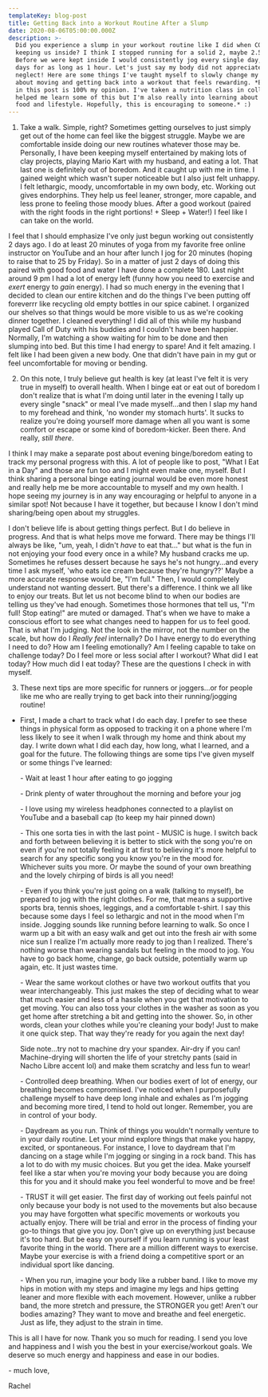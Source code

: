 ```yaml
---
templateKey: blog-post
title: Getting Back into a Workout Routine After a Slump
date: 2020-08-06T05:00:00.000Z
description: >-
  Did you experience a slump in your workout routine like I did when COVID began
  keeping us inside? I think I stopped running for a solid 2, maybe 2.5 months.
  Before we were kept inside I would consistently jog every single day, some
  days for as long as 1 hour. Let's just say my body did not appreciate the
  neglect! Here are some things I've taught myself to slowly change my mindset
  about moving and getting back into a workout that feels rewarding. *Everything
  in this post is 100% my opinion. I've taken a nutrition class in college that
  helped me learn some of this but I'm also really into learning about healthy
  food and lifestyle. Hopefully, this is encouraging to someone.* :)
---
```

1. Take a walk. Simple, right? Sometimes getting ourselves to just simply get out of the home can feel like the biggest struggle. Maybe we are comfortable inside doing our new routines whatever those may be. Personally, I have been keeping myself entertained by making lots of clay projects, playing Mario Kart with my husband, and eating a lot. That last one is definitely out of boredom. And it caught up with me in time. I gained weight which wasn't super noticeable but I also just felt unhappy. I felt lethargic, moody, uncomfortable in my own body, etc. Working out gives endorphins. They help us feel leaner, stronger, more capable, and less prone to feeling those moody blues. After a good workout (paired with the right foods in the right portions! + Sleep + Water!) I feel like I can take on the world.

I feel that I should emphasize I've only just begun working out consistently 2 days ago. I do at least 20 minutes of yoga from my favorite free online instructor on YouTube and an hour after lunch I jog for 20 minutes (hoping to raise that to 25 by Friday). So in a matter of just 2 days of doing this paired with good food and water I have done a complete 180. Last night around 9 pm I had a lot of energy left (funny how you need to exercise and *exert* energy to *gain* energy). I had so much energy in the evening that I decided to clean our entire kitchen and do the things I've been putting off foreverrr like recycling old empty bottles in our spice cabinet. I organized our shelves so that things would be more visible to us as we're cooking dinner together. I cleaned everything! I did all of this while my husband played Call of Duty with his buddies and I couldn't have been happier. Normally, I'm watching a show waiting for him to be done and then slumping into bed. But this time I had energy to spare! And it felt amazing. I felt like I had been given a new body. One that didn't have pain in my gut or feel uncomfortable for moving or bending.

2. On this note, I truly believe gut health is key (at least I've felt it is very true in myself) to overall health. When I binge eat or eat out of boredom I don't realize that is what I'm doing until later in the evening I tally up every single "snack" or meal I've made myself...and then I slap my hand to my forehead and think, 'no wonder my stomach hurts'. It sucks to realize you're doing yourself more damage when all you want is some comfort or escape or some kind of boredom-kicker. Been there. And really, *still there*. 

I think I may make a separate post about evening binge/boredom eating to track my personal progress with this. A lot of people like to post, "What I Eat in a Day" and those are fun too and I might even make one, myself. But I think sharing a personal binge eating journal would be even more honest and really help me be more accountable to myself and my own health. I hope seeing my journey is in any way encouraging or helpful to anyone in a similar spot! Not because I have it together, but because I know I don't mind sharing/being open about my struggles.

I don't believe life is about getting things perfect. But I do believe in progress. And that is what helps move me forward. There may be things I'll always be like, "um, yeah, I didn't *have* to eat that..." but what is the fun in not enjoying your food every once in a while? My husband cracks me up. Sometimes he refuses dessert because he says he's not hungry...and every time I ask myself, 'who eats ice cream because they're hungry??' Maybe a more accurate response would be, "I'm full." Then, I would completely understand not wanting dessert. But there's a difference. I think we all like to enjoy our treats. But let us not become blind to when our bodies are telling us they've had enough. Sometimes those hormones that tell us, "I'm full! Stop eating!" are muted or damaged. That's when we have to make a conscious effort to see what changes need to happen for us to feel good. That is what I'm judging. Not the look in the mirror, not the number on the scale, but how do I *Really feel* internally? Do I have energy to do everything I need to do? How am I feeling emotionally? Am I feeling capable to take on challenge today? Do I feel more or less social after I workout? What did I eat today? How much did I eat today? These are the questions I check in with myself.

3. These next tips are more specific for runners or joggers...or for people like me who are really trying to get back into their running/jogging routine! 

* First, I made a chart to track what I do each day. I prefer to see these things in physical form as opposed to tracking it on a phone where I'm less likely to see it when I walk through my home and think about my day. I write down what I did each day, how long, what I learned, and a goal for the future. The following things are some tips I've given myself or some things I've learned:

  \- Wait at least 1 hour after eating to go jogging

  \- Drink plenty of water throughout the morning and before your jog

  \- I love using my wireless headphones connected to a playlist on YouTube and a baseball cap (to keep my hair pinned down)

  \- This one sorta ties in with the last point - MUSIC is huge. I switch back and forth between believing it is better to stick with the song you're on even if you're not totally feeling it at first to believing it's more helpful to search for any specific song you know you're in the mood for. Whichever suits you more. Or maybe the sound of your own breathing and the lovely chirping of birds is all you need!

  \- Even if you think you're just going on a walk (talking to myself), be prepared to jog with the right clothes. For me, that means a supportive sports bra, tennis shoes, leggings, and a comfortable t-shirt. I say this because some days I feel so lethargic and not in the mood when I'm inside. Jogging sounds like running before learning to walk. So once I warm up a bit with an easy walk and get out into the fresh air with some nice sun I realize I'm actually more ready to jog than I realized. There's nothing worse than wearing sandals but feeling in the mood to jog. You have to go back home, change, go back outside, potentially warm up again, etc. It just wastes time. 

  \- Wear the same workout clothes or have two workout outfits that you wear interchangeably. This just makes the step of deciding what to wear that much easier and less of a hassle when you get that motivation to get moving. You can also toss your clothes in the washer as soon as you get home after stretching a bit and getting into the shower. So, in other words, clean your clothes while you're cleaning your body! Just to make it one quick step. That way they're ready for you again the next day!

  Side note...try not to machine dry your spandex. Air-dry if you can! Machine-drying will shorten the life of your stretchy pants (said in Nacho Libre accent lol) and make them scratchy and less fun to wear!

  \- Controlled deep breathing. When our bodies exert of lot of energy, our breathing becomes compromised. I've noticed when I purposefully challenge myself to have deep long inhale and exhales as I'm jogging and becoming more tired, I tend to hold out longer. Remember, you are in control of your body. 

  \- Daydream as you run. Think of things you wouldn't normally venture to in your daily routine. Let your mind explore things that make you happy, excited, or spontaneous. For instance, I love to daydream that I'm dancing on a stage while I'm jogging or singing in a rock band. This has a lot to do with my music choices. But you get the idea. Make yourself feel like a star when you're moving your body because you are doing this for you and it should make you feel wonderful to move and be free!

  \- TRUST it will get easier. The first day of working out feels painful not only because your body is not used to the movements but also because you may have forgotten what specific movements or workouts you actually enjoy. There will be trial and error in the process of finding your go-to things that give you joy. Don't give up on everything just because it's too hard. But be easy on yourself if you learn running is your least favorite thing in the world. There are a million different ways to exercise. Maybe your exercise is with a friend doing a competitive sport or an individual sport like dancing.

  \- When you run, imagine your body like a rubber band. I like to move my hips in motion with my steps and imagine my legs and hips getting leaner and more flexible with each movement. However, unlike a rubber band, the more stretch and pressure, the STRONGER you get! Aren't our bodies amazing? They want to move and breathe and feel energetic. Just as life, they adjust to the strain in time.

This is all I have for now. Thank you so much for reading. I send you love and happiness and I wish you the best in your exercise/workout goals. We deserve so much energy and happiness and ease in our bodies.

\- much love, 

Rachel